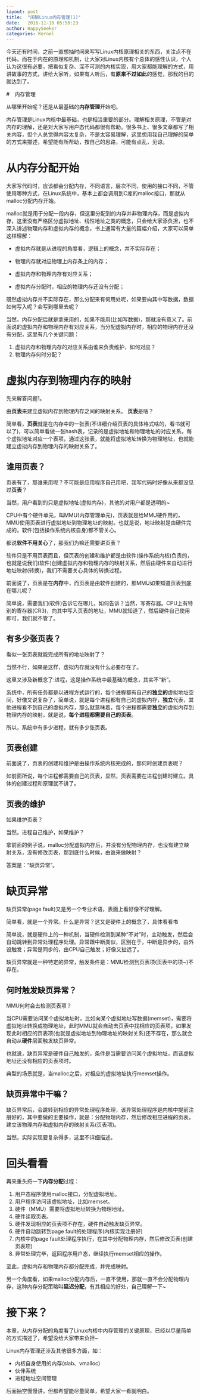```yaml
---
layout: post
title:  "闲聊Linux内存管理(1)"
date:   2016-11-10 05:50:23
author: HappySeeker
categories: Kernel
---
```


今天还有时间，之前一直想抽时间来写写Linux内核原理相关的东西，关注点不在代码，而在于内在的原理和机制，让大家对Linux内核有个总体的感性认识，个人认为这很有必要，把看似复杂、深不可测的内核实现，用大家都能理解的方式，用讲故事的方式，讲给大家听，如果有人听后，有**原来不过如此**的感觉，那我的目的就达到了。

#　内存管理

从哪里开始呢？还是从最基础的**内存管理**开始吧。

内存管理是Linux内核中最基础，也是相当重要的部分。理解相关原理，不管是对内存的理解，还是对大家写用户态代码都很有帮助。很多书上、很多文章都写了相关内容，但个人总觉得内容太复杂，不是太容易理解，这里想用我自己理解的简单的方式来描述，希望能有所帮助，按自己的思路，可能有点乱，见谅。

# 从内存分配开始

大家写代码时，应该都会分配内存，不同语言，层次不同，使用的接口不同，不管使用哪种方式，在Linux系统中，基本上都会调用到C库的malloc接口，那就从malloc分配内存开始。

malloc就是用于分配一段内存，但这里分配到的内存并非物理内存，而是虚拟内存，这里没有严格区分虚拟地址、线性地址之类的概念，只会给大家添负担，也不深入讲述物理内存和虚拟内存的概念，书上通常有大量的篇幅介绍，大家可以简单这样理解：

- 虚拟内存就是从进程的角度看，逻辑上的概念，并不实际存在；

- 物理内存就对应物理上内存条上的内存；

- 虚拟内存和物理内存有对应关系；
- 虚拟内存分配时，相应的物理内存还没有分配；

既然虚拟内存并不实际存在，那么分配来有何用处呢，如果要向其中写数据，数据如何写入呢？会写到哪里去呢？

当然，内存分配后就是拿来用的，如果不能用(比如写数据)，那就没有意义了。前面说的虚拟内存和物理内存有对应关系，当分配虚拟内存时，相应的物理内存还没有分配，这里有几个关键问题：

1. 虚拟内存和物理内存的对应关系由谁来负责维护，如何对应？
2. 物理内存何时分配？

# 虚拟内存到物理内存的映射

先来解答问题1。

由**页表**来建立虚拟内存到物理内存之间的映射关系。 **页表**是啥？

简单看，**页表**就是在内存中的一张表(不详细介绍页表的具体格式啥的，看书就可以了)，可以简单看做一张hash表，记录的是虚拟地址和物理地址的对应关系，每个虚拟地址对应一个表项，通过这张表，就能将虚拟地址转换为物理地址，也就能建立虚拟内存到物理内存的映射关系了。

## 谁用页表？

页表有了，那谁来用呢？不可能是应用程序自己用吧，我写代码时好像从来都没见过**页表**？

当然，用户看到的只是虚拟地址(虚拟内存)，其他的对用户都是透明的~

CPU中有个硬件单元，叫MMU(内存管理单元)，页表就是给MMU硬件用的，MMU使用页表进行虚拟地址到物理地址的映射。也就是说，地址映射是由硬件完成的，软件(包括操作系统内核自身)都不管关心。

都说**软件不用关心**了，那我们为嘛还需要讲页表？

软件只是不用页表而且，但页表的创建和维护都是由软件(操作系统内核)负责的，也就是说我们(软件)创建虚拟内存和物理内存的映射关系，然后由硬件来自动进行地址映射(转换)，我们不需要关心具体的转换过程。

前面说了，页表是在**内存**中，而页表是由软件创建的，那MMU如果知道页表到底在哪儿呢？

简单说，需要我们(软件)告诉它在哪儿，如何告诉？当然，写寄存器。CPU上有特别的寄存器(CR3)，向其中写入页表的地址，MMU就知道了，然后硬件自己使用即可，我们就不管了。

## 有多少张页表？

看似一张页表就能完成所有的地址映射了？

当然不行，如果是这样，虚拟内存就没有什么必要存在了。

这里又涉及新概念了:进程，这是操作系统中最基础的概念，其实不“新”。

系统中，所有任务都是以进程方式运行的，每个进程都有自己的**独立的**虚拟地址空间，好像又说复杂了，简单说，就是每个进程都有自己的虚拟内存，**独立**代表，其他进程看不到自己的虚拟内存，那么就意味着，每个进程都需要**独立**的虚拟内存到物理内存的映射，就是说，**每个进程都需要自己的页表**。

所以，系统中有多少进程，就有多少张页表。

## 页表创建

前面说了，页表的创建和维护是由操作系统内核完成的，那何时创建页表呢？

如前面所说，每个进程都需要自己的页表，显然，页表需要在进程创建时建立。具体的创建过程和原理就不讲了。

## 页表的维护

如果维护页表？

当然，进程自己维护，如果维护？

拿前面的例子说，malloc分配虚拟内存后，并没有分配物理内存，也没有建立映射关系，没有修改页表，那到底什么时候，由谁来做映射？

答案是：“缺页异常”。

# 缺页异常

缺页异常(page fault)又是另一个专业术语，表面上看好像不好理解。

简单看，就是一个异常。什么是异常？这又是硬件上的概念了，具体看看书

简单说，就是硬件上的一种机制，当硬件检测到某种“不对”时，主动触发，然后会自动跳转到异常处理程序处理。异常跟中断类似，区别在于，中断是异步的，由外设触发；异常是同步的，由CPU自己触发；好像又扯远了。

缺页异常就是一种特定的异常，触发条件是：MMU检测到页表项(页表中的项~)不存在。

## 何时触发缺页异常？

MMU何时会去检测页表项？

当CPU需要访问某个虚拟地址时，比如向某个虚拟地址写数据(memset)，需要将虚拟地址转换成物理地址，此时MMU就会自动去页表中找相应的页表项，如果发现此时相应的页表项(也就是虚拟地址到物理地址的映射关系)还不存在，那么就会自动从**硬件**层面触发缺页异常。

也就说，缺页异常是硬件自己触发的，条件是当需要访问某个虚拟地址，而该虚拟地址还没有相应的页表项时。

典型的场景就是，当malloc之后，对相应的虚拟地址执行memset操作。

## 缺页异常中干嘛？

缺页异常后，会跳转到相应的异常处理程序处理，该异常处理程序是内核中提前注册好的，其中要做的主要操作，就是：分配物理内存，然后修改相应进程的页表，建立该物理内存和虚拟内存的映射关系(页表项)。

当然，实际实现要复杂得多，这里不详细描述。

# 回头看看

再来重头捋一下**内存分配**过程：

1. 用户态程序使用malloc接口，分配虚拟地址。
2. 用户程序访问该虚拟地址，比如memset。
3. 硬件（MMU）需要将虚拟地址转换为物理地址。
4. 硬件读取页表。
5. 硬件发现相应的页表项不存在，硬件自动触发缺页异常。
6. 硬件自动跳转到page fault的处理程序(内核实现注册好)
7. 内核中的page fault处理程序执行，在其中分配物理内存，然后修改页表(创建页表项)
8. 异常处理完毕，返回程序用户态，继续执行memset相应的操作。

至此，虚拟内存和物理内存都分配完成，并完成映射。

另一个角度看，如果malloc分配内存后，一直不使用，那就一直不会分配物理内存，这种内存分配策略叫**延迟分配**，有其相应的好处，自己理解一下~

# 接下来？

本章，从内存分配的角度看了Linux内核中内存管理的关键原理，已经以尽量简单的方式描述了，希望没给大家带来负担~

Linux内存管理还涉及其他很多方面，如：

- 内核自身使用的内存(slab、vmalloc)
- 伙伴系统
- 进程地址空间管理

后面抽空慢慢讲，但都希望能尽量简单，希望大家一看就明白。

